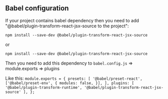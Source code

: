 ## Babel configuration

If your project contains babel dependency then you need to add "@babel/plugin-transform-react-jsx-source to the project":

`npm install --save-dev @babel/plugin-transform-react-jsx-source` 

or

`npm install --save-dev @babel/plugin-transform-react-jsx-source` 


Then you need to add this dependency to  `babel.config.js` => module.exports => plugins 

Like this: 
`module.exports = {
  presets: [
    '@babel/preset-react',
    ['@babel/preset-env', {
      modules: false,
    }],
  ],
  plugins: [
    '@babel/plugin-transform-runtime',
    '@babel/plugin-transform-react-jsx-source'
  ],
};
`

